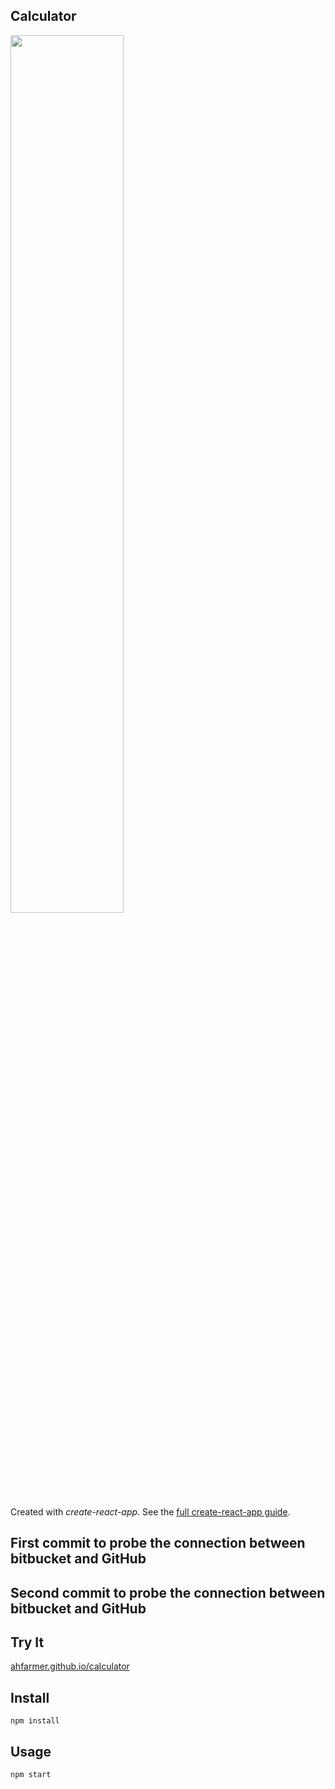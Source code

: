 Calculator
---
<img src="Logotype primary.png" width="60%" height="60%" />

Created with *create-react-app*. See the [full create-react-app guide](https://github.com/facebookincubator/create-react-app/blob/master/packages/react-scripts/template/README.md).

## First commit to probe the connection between bitbucket and GitHub
## Second commit to probe the connection between bitbucket and GitHub


Try It
---

[ahfarmer.github.io/calculator](https://ahfarmer.github.io/calculator/)



Install
---

`npm install`



Usage
---

`npm start`

